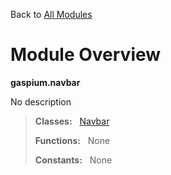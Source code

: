 Back to [All Modules](https://github.com/pyrustic/gaspium/blob/master/docs/modules/README.md#readme)

# Module Overview

**gaspium.navbar**
 
No description

> **Classes:** &nbsp; [Navbar](https://github.com/pyrustic/gaspium/blob/master/docs/modules/content/gaspium.navbar/content/classes/Navbar.md#class-navbar)
>
> **Functions:** &nbsp; None
>
> **Constants:** &nbsp; None
